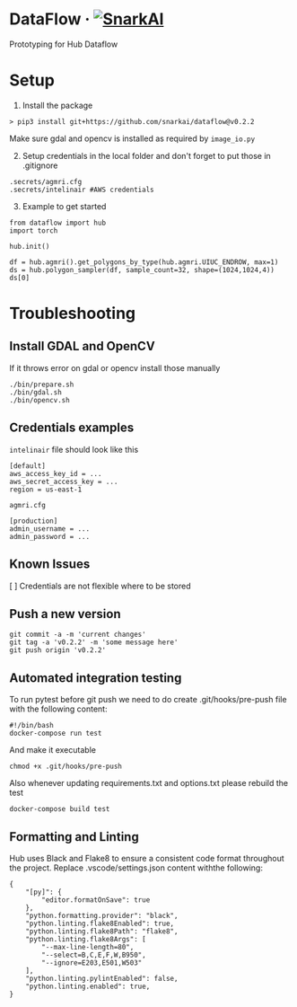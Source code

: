 # DataFlow &middot; [![SnarkAI](https://circleci.com/gh/snarkai/dataflow.svg?style=shield&circle-token=529446a9a8d3b2e209900afa0359e85fcf430b40)](https://circleci.com/gh/snarkai/dataflow)

Prototyping for Hub Dataflow

# Setup
1. Install the package
```
> pip3 install git+https://github.com/snarkai/dataflow@v0.2.2
```
Make sure gdal and opencv is installed as required by `image_io.py`

2. Setup credentials in the local folder and don't forget to put those in .gitignore
```
.secrets/agmri.cfg
.secrets/intelinair #AWS credentials
```

3. Example to get started

```
from dataflow import hub
import torch

hub.init()

df = hub.agmri().get_polygons_by_type(hub.agmri.UIUC_ENDROW, max=1) 
ds = hub.polygon_sampler(df, sample_count=32, shape=(1024,1024,4))
ds[0]
```

# Troubleshooting 

## Install GDAL and OpenCV
If it throws error on gdal or opencv install those manually

```
./bin/prepare.sh
./bin/gdal.sh
./bin/opencv.sh
```

## Credentials examples
`intelinair` file should look like this
```
[default]
aws_access_key_id = ...
aws_secret_access_key = ...
region = us-east-1

```
`agmri.cfg`
```
[production]
admin_username = ...
admin_password = ...
```

## Known Issues
[ ] Credentials are not flexible where to be stored


## Push a new version
```
git commit -a -m 'current changes'
git tag -a 'v0.2.2' -m 'some message here'
git push origin 'v0.2.2' 
```


## Automated integration testing
To run pytest before git push we need to do create .git/hooks/pre-push file with the following content:
```
#!/bin/bash
docker-compose run test
```
And make it executable
```
chmod +x .git/hooks/pre-push
```

Also whenever updating requirements.txt and options.txt please rebuild the test
```
docker-compose build test
```

## Formatting and Linting
Hub uses Black and Flake8 to ensure a consistent code format throughout the project.
Replace .vscode/settings.json content withthe following:
```
{
    "[py]": {
        "editor.formatOnSave": true
    },
    "python.formatting.provider": "black",
    "python.linting.flake8Enabled": true,
    "python.linting.flake8Path": "flake8",
    "python.linting.flake8Args": [
        "--max-line-length=80",
        "--select=B,C,E,F,W,B950",
        "--ignore=E203,E501,W503"
    ],
    "python.linting.pylintEnabled": false,
    "python.linting.enabled": true,
}
```
